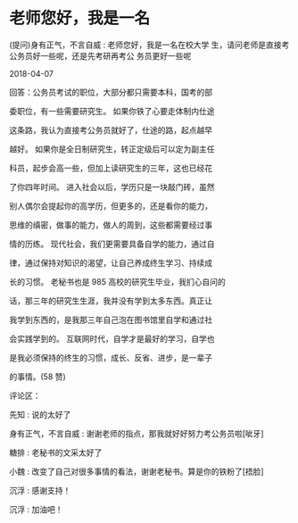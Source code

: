 # 老师您好，我是一名

(提问)身有正气，不言自威 : 老师您好，我是一名在校大学 生，请问老师是直接考公务员好一些呢，还是先考研再考公 务员更好一些呢

2018-04-07

回答：公务员考试的职位，大部分都只需要本科，国考的部

委职位，有一些需要研究生。 如果你铁了心要走体制内仕途

这条路，我认为直接考公务员就好了，仕途的路，起点越早

越好。 如果你是全日制研究生，转正定级后可以定为副主任

科员，起步会高一些，但加上读研究生的三年，这也已经花

了你四年时间。 进入社会以后，学历只是一块敲门砖，虽然

别人偶尔会提起你的高学历，但更多的，还是看你的能力，

思维的缜密，做事的能力，做人的周到，这些都需要经过事

情的历练。 现代社会，我们更需要具备自学的能力，通过自

律，通过保持对知识的渴望，让自己养成终生学习、持续成

长的习惯。 老秘书也是 985 高校的研究生毕业，我扪心自问的

话，那三年的研究生生涯，我并没有学到太多东西。真正让

我学到东西的，是我那三年自己泡在图书馆里自学和通过社

会实践学到的。 互联网时代，自学才是最好的学习，自学也

是我必须保持的终生的习惯，成长、反省、进步，是一辈子

的事情。(58 赞)

评论区：

先知 : 说的太好了

身有正气，不言自威 : 谢谢老师的指点，那我就好好努力考公务员啦[呲牙]

糖排 : 老秘书的文采太好了

小魏 : 改变了自己对很多事情的看法，谢谢老秘书。算是你的铁粉了[捂脸]

沉浮 : 感谢支持！

沉浮 : 加油吧！
